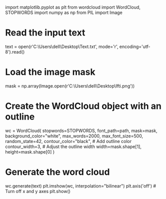import matplotlib.pyplot as plt 
from wordcloud import WordCloud, STOPWORDS 
import numpy as np
from PIL import Image

# Read the input text
text = open(r'C:\Users\dell\Desktop\Text.txt', mode='r', encoding='utf-8').read() 

# Load the image mask
mask = np.array(Image.open(r'C:\Users\dell\Desktop\Ifti.png'))

# Create the WordCloud object with an outline
wc = WordCloud(
    stopwords=STOPWORDS, 
    font_path=path,
    mask=mask, 
    background_color="white",
    max_words=2000, 
    max_font_size=500,
    random_state=42, 
    contour_color="black",   # Add outline color
    contour_width=3,         # Adjust the outline width
    width=mask.shape[1],
    height=mask.shape[0]
)

# Generate the word cloud
wc.generate(text) 
plt.imshow(wc, interpolation="bilinear")
plt.axis('off')  # Turn off x and y axes
plt.show()

